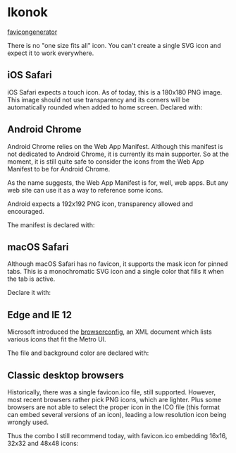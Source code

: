 # Ikonok

[favicongenerator](https://realfavicongenerator.net/)

There is no "one size fits all" icon. You can't create a single SVG icon and expect it to work everywhere.

## iOS Safari

iOS Safari expects a touch icon. As of today, this is a 180x180 PNG image. This image should not use transparency and its corners will be automatically rounded when added to home screen. Declared with:

<link rel="apple-touch-icon" sizes="180x180" href="/icons/apple-touch-icon.png">

## Android Chrome

Android Chrome relies on the Web App Manifest. Although this manifest is not dedicated to Android Chrome, it is currently its main supporter. So at the moment, it is still quite safe to consider the icons from the Web App Manifest to be for Android Chrome.

As the name suggests, the Web App Manifest is for, well, web apps. But any web site can use it as a way to reference some icons.

Android expects a 192x192 PNG icon, transparency allowed and encouraged.

The manifest is declared with:

<link rel="manifest" href="/icons/site.webmanifest">

## macOS Safari

Although macOS Safari has no favicon, it supports the mask icon for pinned tabs. This is a monochromatic SVG icon and a single color that fills it when the tab is active.

Declare it with:

<link rel="mask-icon" href="/icons/safari-pinned-tab.svg" color="#5bbad5">

## Edge and IE 12

Microsoft introduced the [browserconfig](https://docs.microsoft.com/en-us/previous-versions/windows/internet-explorer/ie-developer/platform-apis/dn320426(v=vs.85)), an XML document which lists various icons that fit the Metro UI.

The file and background color are declared with:

<meta name="msapplication-TileColor" content="#da532c">
<meta name="msapplication-config" content="/icons/browserconfig.xml">

## Classic desktop browsers

Historically, there was a single favicon.ico file, still supported. However, most recent browsers rather pick PNG icons, which are lighter. Plus some browsers are not able to select the proper icon in the ICO file (this format can embed several versions of an icon), leading a low resolution icon being wrongly used.

Thus the combo I still recommend today, with favicon.ico embedding 16x16, 32x32 and 48x48 icons:

<link rel="icon" type="image/png" sizes="32x32" href="/icons/favicon-32x32.png">
<link rel="icon" type="image/png" sizes="16x16" href="/icons/favicon-16x16.png">
<link rel="shortcut icon" href="/icons/favicon.ico">

